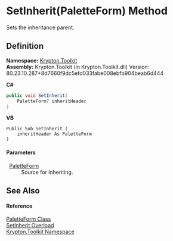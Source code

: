 # SetInherit(PaletteForm) Method


Sets the inheritance parent.



## Definition
**Namespace:** <a href="79d2eac2-21f4-54ff-7552-b20c33c30600.md">Krypton.Toolkit</a>  
**Assembly:** Krypton.Toolkit (in Krypton.Toolkit.dll) Version: 80.23.10.287+8d7660f9dc5efd033fabe008ebfb904beab6d444

**C#**
``` C#
public void SetInherit(
	PaletteForm? inheritHeader
)
```
**VB**
``` VB
Public Sub SetInherit ( 
	inheritHeader As PaletteForm
)
```



#### Parameters
<dl><dt>  <a href="11b4992b-1ef9-86ab-7706-eae5c4f825ea.md">PaletteForm</a></dt><dd>Source for inheriting.</dd></dl>

## See Also


#### Reference
<a href="11b4992b-1ef9-86ab-7706-eae5c4f825ea.md">PaletteForm Class</a>  
<a href="3fb8578c-5243-c758-6b57-b6385d95eb14.md">SetInherit Overload</a>  
<a href="79d2eac2-21f4-54ff-7552-b20c33c30600.md">Krypton.Toolkit Namespace</a>  
